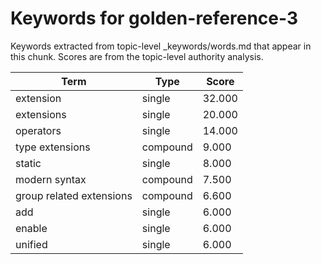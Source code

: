 # Keywords for golden-reference-3

Keywords extracted from topic-level _keywords/words.md that appear in this chunk.
Scores are from the topic-level authority analysis.

| Term | Type | Score |
|------|------|-------|
| extension | single | 32.000 |
| extensions | single | 20.000 |
| operators | single | 14.000 |
| type extensions | compound | 9.000 |
| static | single | 8.000 |
| modern syntax | compound | 7.500 |
| group related extensions | compound | 6.600 |
| add | single | 6.000 |
| enable | single | 6.000 |
| unified | single | 6.000 |
